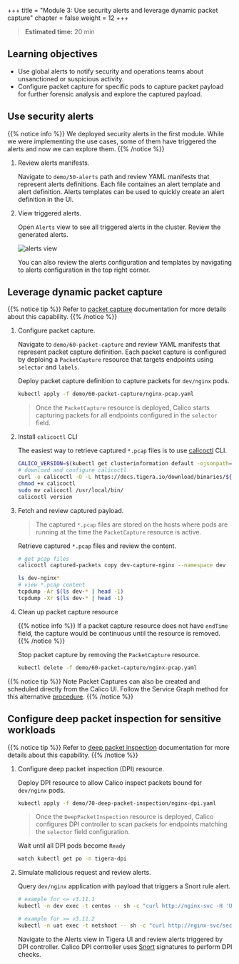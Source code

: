 +++
title = "Module 3: Use security alerts and leverage dynamic packet capture"
chapter = false
weight = 12
+++


>**Estimated time:** 20 min

## Learning objectives

- Use global alerts to notify security and operations teams about unsanctioned or suspicious activity.
- Configure packet capture for specific pods to capture packet payload for further forensic analysis and explore the captured payload.

## Use security alerts

{{% notice info %}}
We deployed security alerts in the first module. While we were implementing the use cases, some of them have triggered the alerts and now we can explore them.
{{% /notice %}}

1. Review alerts manifests.

    Navigate to `demo/50-alerts` path and review YAML manifests that represent alerts definitions. Each file containes an alert template and alert definition. Alerts templates can be used to quickly create an alert definition in the UI.

2. View triggered alerts.

    Open `Alerts` view to see all triggered alerts in the cluster. Review the generated alerts.

    ![alerts view](/images/alerts-view.png)

    You can also review the alerts configuration and templates by navigating to alerts configuration in the top right corner.

## Leverage dynamic packet capture

{{% notice tip %}}
Refer to [packet capture](https://docs.tigera.io/visibility/packetcapture) documentation for more details about this capability.
{{% /notice %}}

1. Configure packet capture.

    Navigate to `demo/60-packet-capture` and review YAML manifests that represent packet capture definition. Each packet capture is configured by deploing a `PacketCapture` resource that targets endpoints using `selector` and `labels`.

    Deploy packet capture definition to capture packets for `dev/nginx` pods.

    ```bash
    kubectl apply -f demo/60-packet-capture/nginx-pcap.yaml
    ```

    >Once the `PacketCapture` resource is deployed, Calico starts capturing packets for all endpoints configured in the `selector` field.

2. Install `calicoctl` CLI

    The easiest way to retrieve captured `*.pcap` files is to use [calicoctl](https://docs.tigera.io/maintenance/clis/calicoctl/) CLI.

    ```bash
    CALICO_VERSION=$(kubectl get clusterinformation default -ojsonpath='{.spec.cnxVersion}')
    # download and configure calicoctl
    curl -o calicoctl -O -L https://docs.tigera.io/download/binaries/${CALICO_VERSION}/calicoctl
    chmod +x calicoctl
    sudo mv calicoctl /usr/local/bin/
    calicoctl version
    ```

3. Fetch and review captured payload.

    >The captured `*.pcap` files are stored on the hosts where pods are running at the time the `PacketCapture` resource is active.

    Retrieve captured `*.pcap` files and review the content.

    ```bash
    # get pcap files
    calicoctl captured-packets copy dev-capture-nginx --namespace dev

    ls dev-nginx*
    # view *.pcap content
    tcpdump -Ar $(ls dev-* | head -1)
    tcpdump -Xr $(ls dev-* | head -1)
    ```

4. Clean up packet capture resource

    {{% notice info %}}
If a packet capture resource does not have `endTime` field, the capture would be continuous until the resource is removed.
    {{% /notice %}}

    Stop packet capture by removing the `PacketCapture` resource.

    ```bash
    kubectl delete -f demo/60-packet-capture/nginx-pcap.yaml
    ```

{{% notice tip %}}
   Note Packet Captures can also be created and scheduled directly from the Calico UI. Follow the Service Graph method for this alternative [procedure](https://docs.tigera.io/visibility/packetcapture#access-packet-capture-files-via-service-graph).
{{% /notice %}}

## Configure deep packet inspection for sensitive workloads

{{% notice tip %}}
Refer to [deep packet inspection](https://docs.tigera.io/threat/deeppacketinspection) documentation for more details about this capability.
{{% /notice %}}

1. Configure deep packet inspection (DPI) resource.

    Deploy DPI resource to allow Calico inspect packets bound for `dev/nginx` pods.

    ```bash
    kubectl apply -f demo/70-deep-packet-inspection/nginx-dpi.yaml
    ```

    >Once the `DeepPacketInspection` resource is deployed, Calico configures DPI controller to scan packets for endpoints matching the `selector` field configuration.

    Wait until all DPI pods become `Ready`

    ```bash
    watch kubectl get po -n tigera-dpi
    ```

2. Simulate malicious request and review alerts.

    Query `dev/nginx` application with payload that triggers a Snort rule alert.

    ```bash
    # example for <= v3.11.1
    kubectl -n dev exec -t centos -- sh -c "curl http://nginx-svc -H 'User-Agent: Mozilla/4.0' -XPOST --data-raw 'smk=1234'"

    # example for >= v3.11.2
    kubectl -n uat exec -t netshoot -- sh -c "curl http://nginx-svc/secid_canceltoken.cgi -H 'X-CMD: Test' -H 'X-KEY: Test' -XPOST"
    ```

    Navigate to the Alerts view in Tigera UI and review alerts triggered by DPI controller. Calico DPI controller uses [Snort](https://www.snort.org/) signatures to perform DPI checks.
